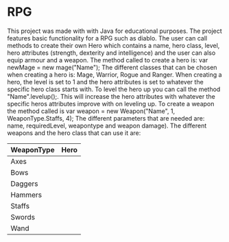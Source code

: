 # RPG
 
This project was made with with Java for educational purposes. 
The project features basic functionality for a RPG such as diablo. The user can call methods to create their own Hero which contains a name, hero class, level, hero attributes (strength, dexterity and intelligence) and the user can also equip armour and a weapon. 
The method called to create a hero is: var newMage = new mage("Name"); The different classes that can be chosen when creating a hero is: Mage, Warrior, Rogue and Ranger. 
When creating a hero, the level is set to 1 and the hero attributes is set to whatever the specific hero class starts with. 
To level the hero up you can call the method "Name".levelup();. This will increase the hero attributes with whatever the specific heros attributes improve with on leveling up. To create a weapon the method called is var weapon = new Weapon("Name", 1, WeaponType.Staffs, 4);
The different parameters that are needed are: name, requiredLevel, weapontype and weapon damage). 
The different weapons and the hero class that can use it are:

|WeaponType|Hero|
|----|-----:|
|Axes||Warrior||
|Bows||Ranger|
|Daggers||Rogues|
|Hammers||Warrior|
|Staffs||Mage|
|Swords||Warrior, Rogue|
|Wand||Mage|

